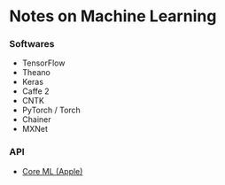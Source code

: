 # Notes on Machine Learning 

### Softwares

* TensorFlow
* Theano
* Keras
* Caffe 2
* CNTK
* PyTorch / Torch
* Chainer
* MXNet

### API

* [Core ML (Apple)](https://developer.apple.com/documentation/coreml)
